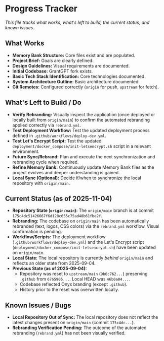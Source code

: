 # Progress Tracker

*This file tracks what works, what's left to build, the current status, and known issues.*

## What Works

*   **Memory Bank Structure:** Core files exist and are populated.
*   **Project Brief:** Goals are clearly defined.
*   **Design Guidelines:** Visual requirements are documented.
*   **Initial Codebase:** GrantGPT fork exists.
*   **Basic Tech Stack Identification:** Core technologies documented.
*   **System Architecture Outline:** Basic architecture documented.
*   **Git Remotes:** Configured correctly (`origin` for push, `upstream` for fetch).

## What's Left to Build / Do

*   **Verify Rebranding:** Visually inspect the application (once deployed or locally built from `origin/main`) to confirm the automated rebranding applied correctly via `rebrand.yml`.
*   **Test Deployment Workflow:** Test the updated deployment process defined in `.github/workflows/deploy-dev.yml`.
*   **Test Let's Encrypt Script:** Test the updated `deployment/docker_compose/init-letsencrypt.sh` script in a relevant environment.
*   **Future Sync/Rebrand:** Plan and execute the next synchronization and rebranding cycle when required.
*   **Refine Memory Bank:** Continuously update Memory Bank files as the project evolves and deeper understanding is gained.
*   **Local Sync (Optional):** Decide if/when to synchronize the local repository with `origin/main`.

## Current Status (as of 2025-11-04)

*   **Repository State (`origin/main`):** The `origin/main` branch is at commit `175c4dc51426667f6d128c655c75ad48b61fbe2f`.
*   **Rebranding:** The codebase on `origin/main` has been automatically rebranded (text, logos, CSS colors) via the `rebrand.yml` workflow. Visual confirmation is pending.
*   **Workflow/Scripts:** The deployment workflow (`.github/workflows/deploy-dev.yml`) and the Let's Encrypt script (`deployment/docker_compose/init-letsencrypt.sh`) have been updated on `origin/main`.
*   **Local State:** The local repository is currently *behind* `origin/main` and reflects an older state from 2025-09-04.
*   **Previous State (as of 2025-09-04):**
    *   Repository was reset to `upstream/main` (`9b6c762...`) preserving `.github` from `6765905...`. Local HEAD was `46b0a04...`.
    *   Codebase reflected Onyx branding (except `.github`).
    *   History prior to the reset was overwritten locally.

## Known Issues / Bugs

*   **Local Repository Out of Sync:** The local repository does not reflect the latest changes present on `origin/main` (commit `175c4dc...`).
*   **Rebranding Verification Pending:** The outcome of the automated rebranding (`rebrand.yml`) has not been visually verified.
